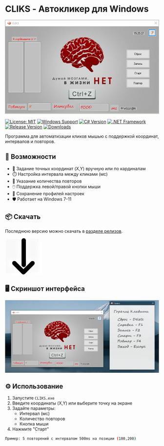 # CLIKS - Автокликер для Windows

![CLIKS Banner](assets/banner.png) <!-- Опциональный баннер -->

[![License: MIT](https://img.shields.io/badge/License-MIT-yellow.svg)](https://opensource.org/licenses/MIT)
[![Windows Support](https://img.shields.io/badge/Windows-7+-0078D6?logo=windows)](https://support.microsoft.com/ru-ru/windows)
[![C# Version](https://img.shields.io/badge/C%23-8.0-%23239120?logo=c-sharp)](https://dotnet.microsoft.com/ru-ru/languages/csharp)
[![.NET Framework](https://img.shields.io/badge/.NET%20Framework-4.7.2-%23512BD4?logo=.net)](https://dotnet.microsoft.com/ru-ru/download/dotnet-framework)
[![Release Version](https://img.shields.io/badge/release-v1.0.0-blue)](https://github.com/wulkan-Git/CLIKS/releases)
[![Downloads](https://img.shields.io/github/downloads/wulkan-Git/CLIKS/total?color=success)](https://github.com/wulkan-Git/CLIKS/releases)

Программа для автоматизации кликов мышью с поддержкой координат, интервалов и повторов.

## 🚀 Возможности
- 📌 Задание точных координат (X,Y) вручную или по кардиналам
- ⏱️ Настройка интервала между кликами (мс)
- 🔁 Указание количества повторов
- 🖱️ Поддержка левой/правой кнопки мыши
- 💾 Сохранение профилей настроек
- 🛡️ Работает на Windows 7-11

## 📦 Скачать
Последнюю версию можно скачать в [разделе релизов](https://github.com/wulkan-Git/CLIKS/releases).

[![Download Button](assets/download-button.png)](https://github.com/wulkan-Git/CLIKS/releases/latest)

## 🖥️ Скриншот интерфейса
![Интерфейс CLIKS](assets/interface-screenshot.png)

## ⚙️ Использование
1. Запустите `CLIKS.exe`
2. Введите координаты (X,Y) или выберите точку на экране
3. Задайте параметры:
   - Интервал (мс)
   - Количество повторов
   - Кнопка мыши
4. Нажмите "Старт"

```bash
Пример: 5 повторений с интервалом 500ms на позиции (100,200)
